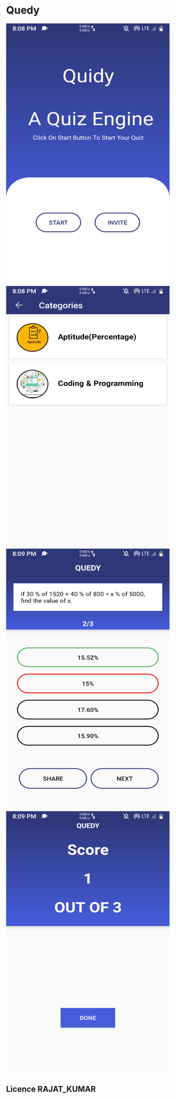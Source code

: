 # Quedy

 <img src="https://github.com/rjtcode/Quedy/blob/master/Screenshot_20200424-200840_Quedy.png" alt="Quedy" height="710" width="444"> 
<img src="https://github.com/rjtcode/Quedy/blob/master/Screenshot_20200424-200857_Quedy.png" alt="Quedy" height="710" width="444" > 
 <img src="https://github.com/rjtcode/Quedy/blob/master/Screenshot_20200424-200920_Quedy.png" alt="Quedy" height="710" width="444"> 
 <img src="https://github.com/rjtcode/Quedy/blob/master/Screenshot_20200424-200939_Quedy.png" alt="Quedy" height="710" width="444" > 




##   Licence  RAJAT_KUMAR ##
